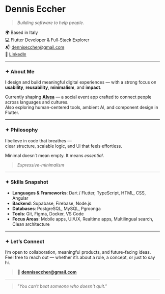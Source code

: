 # Dennis Eccher

> *Building software to help people.*

🌍 Based in Italy  
💻 Flutter Developer & Full-Stack Explorer  
📬 denniseccher@gmail.com  
📎 [LinkedIn](https://www.linkedin.com/in/dennis-eccher-96602a2a7/)

---

### ✦ About Me

I design and build meaningful digital experiences — with a strong focus on **usability**, **reusability**, **minimalism**, and **impact**.

Currently shaping [**Alvea**](https://github.com/denniseccher) — a social event app crafted to connect people across languages and cultures.  
Also exploring human-centered tools, ambient AI, and component design in Flutter.

---

### ✦ Philosophy

I believe in code that breathes —  
clear structure, scalable logic, and UI that feels effortless.

Minimal doesn’t mean empty. It means *essential*.

> *Expressive-minimalism*

---

### ✦ Skills Snapshot

- **Languages & Frameworks**: Dart / Flutter, TypeScript, HTML, CSS, Angular
- **Backend**: Supabase, Firebase, Node.js  
- **Databases**: PostgreSQL, MySQL, Pgroonga  
- **Tools**: Git, Figma, Docker, VS Code  
- **Focus Areas**: Mobile apps, UI/UX, Realtime apps, Multilingual search, Clean architecture

---

### ✦ Let’s Connect

I’m open to collaboration, meaningful products, and future-facing ideas.  
Feel free to reach out — whether it’s about a role, a concept, or just to say hi.

> 📮 **denniseccher@gmail.com**

---

> *"You can't beat someone who doesn't quit."*
